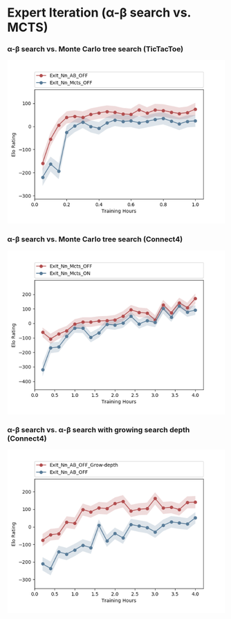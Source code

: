 # Expert Iteration (α-β search vs. MCTS)

### α-β search vs. Monte Carlo tree search (TicTacToe)

![logo](./diagrams/1.png?raw=true)

### α-β search vs. Monte Carlo tree search (Connect4)

![logo](./diagrams/2.png?raw=true)

### α-β search vs. α-β search with growing search depth (Connect4)

![logo](./diagrams/3.png?raw=true)
